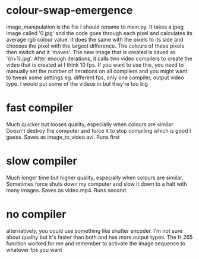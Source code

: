 # colour-swap-emergence

image_manipulation is the file I should rename to main.py. It takes a jpeg image called '0.jpg' and the code goes through each pixel and calculates its average rgb colour value. It does the same with the pixels to its side and chooses the pixel with the largest difference. The colours of these pixels then switch and it 'moves'. The new image that is created is saved as '{n+1}.jpg'. After enough iterations, it calls two video compilers to create the video that is created at I think 10 fps. If you want to use this, you need to manually set the number of iterations on all compilers and you might want to tweak some settings eg. different fps, only one compiler, output video type. I would put some of the videos in but they're too big

# fast compiler
Much quicker but looses quality, especially when colours are similar.
Doesn't destroy the computer and force it to stop compiling which is good I guess.
Saves as image_to_video.avi.
Runs first

# slow compiler
Much longer time but higher quality, especially when colours are similar.
Sometimes force shuts down my computer and slow it down to a halt with many images.
Saves as video.mp4.
Runs second

# no compiler
alternatively, you could use something like shutter encoder. I'm not sure about quality but it's faster than both and has more output types. The H.265 function worked for me and remember to activate the image sequence to whatever fps you want

